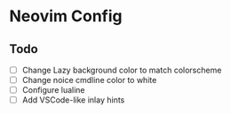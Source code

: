 # Neovim Config

## Todo

- [ ] Change Lazy background color to match colorscheme
- [ ] Change noice cmdline color to white
- [ ] Configure lualine
- [ ] Add VSCode-like inlay hints
